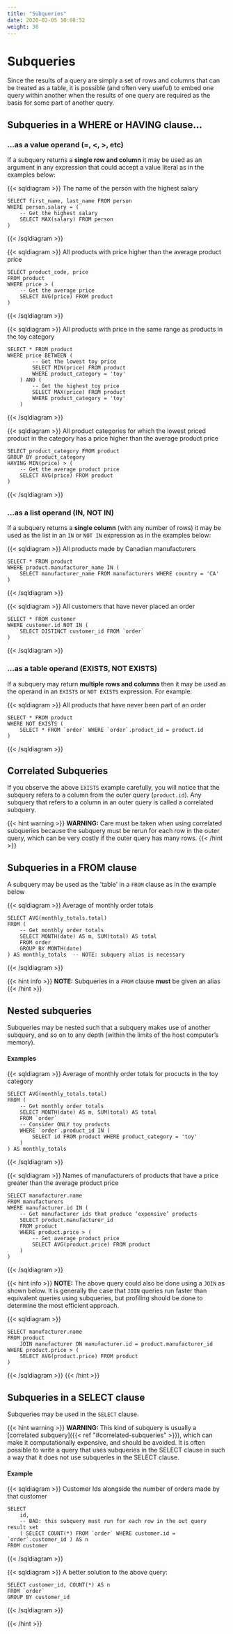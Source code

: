 ```yaml
---
title: "Subqueries"
date: 2020-02-05 10:08:52
weight: 30
---
```


# Subqueries

Since the results of a query are simply a set of rows and columns that can be treated as a table, it is possible (and often very useful) to embed one query within another when the results of one query are required as the basis for some part of another query.

## Subqueries in a WHERE or HAVING clause...

### ...as a value operand (=, <, >, etc)

If a subquery returns a **single row and column** it may be used as an argument in any expression that could accept a value literal as in the examples below:

{{< sqldiagram >}}
The name of the person with the highest salary
```mysql
SELECT first_name, last_name FROM person
WHERE person.salary = (
    -- Get the highest salary
    SELECT MAX(salary) FROM person
)
```
{{< /sqldiagram >}}

{{< sqldiagram >}}
All products with price higher than the average product price
```mysql
SELECT product_code, price 
FROM product
WHERE price > ( 
    -- Get the average price
    SELECT AVG(price) FROM product 
)
```
{{< /sqldiagram >}}

{{< sqldiagram >}}
All products with price in the same range as products in the  toy category
```mysql
SELECT * FROM product
WHERE price BETWEEN ( 
        -- Get the lowest toy price
        SELECT MIN(price) FROM product 
        WHERE product_category = 'toy'
    ) AND (
        -- Get the highest toy price
        SELECT MAX(price) FROM product
        WHERE product_category = 'toy'
    )
```
{{< /sqldiagram >}}

{{< sqldiagram >}}
All product categories for which the lowest priced product in the category has a price higher than the average product  price
```mysql
SELECT product_category FROM product
GROUP BY product_category
HAVING MIN(price) > ( 
    -- Get the average product price
    SELECT AVG(price) FROM product 
)
```
{{< /sqldiagram >}}

### ...as a list operand (IN, NOT IN)

If a subquery returns a **single column** (with any number of rows) it may be used as the list in an `IN` or `NOT IN` expression as in the examples below:

{{< sqldiagram >}}
All products made by Canadian manufacturers
```mysql
SELECT * FROM product
WHERE product.manufacturer_name IN ( 
    SELECT manufacturer_name FROM manufacturers WHERE country = 'CA'
)
```
{{< /sqldiagram >}}

{{< sqldiagram >}}
All customers that have never placed an order
```mysql
SELECT * FROM customer
WHERE customer.id NOT IN (
    SELECT DISTINCT customer_id FROM `order`
)
```
{{< /sqldiagram >}}

### ...as a table operand (EXISTS, NOT EXISTS)

If a subquery may return **multiple rows and columns** then it may be used as the operand in an `EXISTS` or `NOT EXISTS` expression.  For example:

{{< sqldiagram >}}
All products that have never been part of an order
```mysql
SELECT * FROM product
WHERE NOT EXISTS (
    SELECT * FROM `order` WHERE `order`.product_id = product.id
)
```
{{< /sqldiagram >}}

## Correlated Subqueries

If you observe the above `EXISTS` example carefully, you will notice that the subquery refers to a column from the outer query (`product.id`).  Any subquery that refers to a column in an outer query is called a correlated subquery.

{{< hint warning >}}
**WARNING:** Care must be taken when using correlated subqueries because the subquery must be rerun for each row in the outer query, which can be very costly if the outer query has many rows.
{{< /hint >}}


## Subqueries in a FROM clause

A subquery may be used as the 'table' in a `FROM` clause as in the example below

{{< sqldiagram >}}
Average of monthly order totals
```mysql
SELECT AVG(monthly_totals.total)
FROM (
    -- Get monthly order totals
    SELECT MONTH(date) AS m, SUM(total) AS total
    FROM order
    GROUP BY MONTH(date)
) AS monthly_totals  -- NOTE: subquery alias is necessary
```
{{< /sqldiagram >}}

{{< hint info >}}
**NOTE:** Subqueries in a `FROM` clause **must** be given an alias
{{< /hint >}}

## Nested subqueries

Subqueries may be nested such that a subquery makes use of another subquery, and so on to any depth (within the limits of the host computer’s memory).

#### Examples

{{< sqldiagram >}}
Average of monthly order totals for procucts in the toy category

```mysql
SELECT AVG(monthly_totals.total)
FROM (
    -- Get monthly order totals
    SELECT MONTH(date) AS m, SUM(total) AS total
    FROM `order`
    -- Consider ONLY toy products
    WHERE `order`.product_id IN (
        SELECT id FROM product WHERE product_category = 'toy'
    )
) AS monthly_totals
```
{{< /sqldiagram >}}

{{< sqldiagram >}}
Names of manufacturers of products that have a price greater than the average product price
```mysql
SELECT manufacturer.name 
FROM manufacturers
WHERE manufacturer.id IN (
    -- Get manufacturer ids that produce ‘expensive’ products
    SELECT product.manufacturer_id 
    FROM product
    WHERE product.price > ( 
        -- Get average product price
        SELECT AVG(product.price) FROM product 
    )
)
```
{{< /sqldiagram >}}

{{< hint info >}}
**NOTE:** The above query could also be done using a `JOIN` as shown below.  It is generally the case that `JOIN` queries run faster than equivalent queries using subqueries, but profiling should be done to determine the most efficient approach.

{{< sqldiagram >}}
```mysql
SELECT manufacturer.name
FROM product
    JOIN manufacturer ON manufacturer.id = product.manufacturer_id
WHERE product.price > (
    SELECT AVG(product.price) FROM product
)
```
{{< /sqldiagram >}}
{{< /hint >}}

## Subqueries in a SELECT clause

Subqueries may be used in the `SELECT` clause.

{{< hint warning >}}
**WARNING:** This kind of subquery is usually a [correlated subquery]({{< ref "#correlated-subqueries" >}}), which can make it computationally expensive, and should be avoided.  It is often possible to write a query that uses subqueries in the SELECT clause in such a way that it does not use subqueries in the SELECT clause.

#### Example

{{< sqldiagram >}}
Customer Ids alongside the number of orders made by that customer
```mysql
SELECT 
    id, 
    -- BAD: this subquery must run for each row in the out query result set
    ( SELECT COUNT(*) FROM `order` WHERE customer.id = `order`.customer_id ) AS n
FROM customer
```
{{< /sqldiagram >}}

{{< sqldiagram >}}
A better solution to the above query:
```mysql
SELECT customer_id, COUNT(*) AS n
FROM `order`
GROUP BY customer_id
```
{{< /sqldiagram >}}

{{< /hint >}}